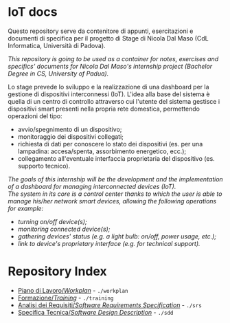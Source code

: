 # IoT docs

Questo repository serve da contenitore di appunti, esercitazioni e documenti di specifica per il progetto di Stage di Nicola Dal Maso (CdL Informatica, Università di Padova).

_This repository is going to be used as a container for notes, exercises and specifics' documents for Nicola Dal Maso's internship project (Bachelor Degree in CS, University of Padua)._

Lo stage prevede lo sviluppo e la realizzazione di una dashboard per la gestione di dispositivi interconnessi (IoT). L'idea alla base del sistema è quella di un centro di controllo attraverso cui l'utente del sistema gestisce i dispositivi smart presenti nella propria rete domestica, permettendo operazioni del tipo:

-   avvio/spegnimento di un dispositivo;
-   monitoraggio dei dispositivi collegati;
-   richiesta di dati per conoscere lo stato dei dispositivi (es. per una lampadina: accesa/spenta, assorbimento energetico, ecc.);
-   collegamento all'eventuale interfaccia proprietaria del dispositivo (es. supporto tecnico).

_The goals of this internship will be the development and the implementation of a dashboard for managing interconnected devices (IoT).<br>
The system in its core is a control center thanks to which the user is able to manage his/her network smart devices, allowing the following operations for example:_

-   _turning on/off device(s);_
-   _monitoring connected device(s);_
-   _gathering devices' status (e.g. a light bulb: on/off, power usage, etc.);_
-   _link to device's proprietary interface (e.g. for technical support)._

# Repository Index
-   [Piano di Lavoro/_Workplan_](./workplan) - `./workplan`
-   [Formazione/_Training_](./training) - `./training`
-   [Analisi dei Requisiti/_Software Requirements Specification_](./srs) - `./srs`
-   [Specifica Tecnica/_Software Design Description_](./sdd) - `./sdd`
